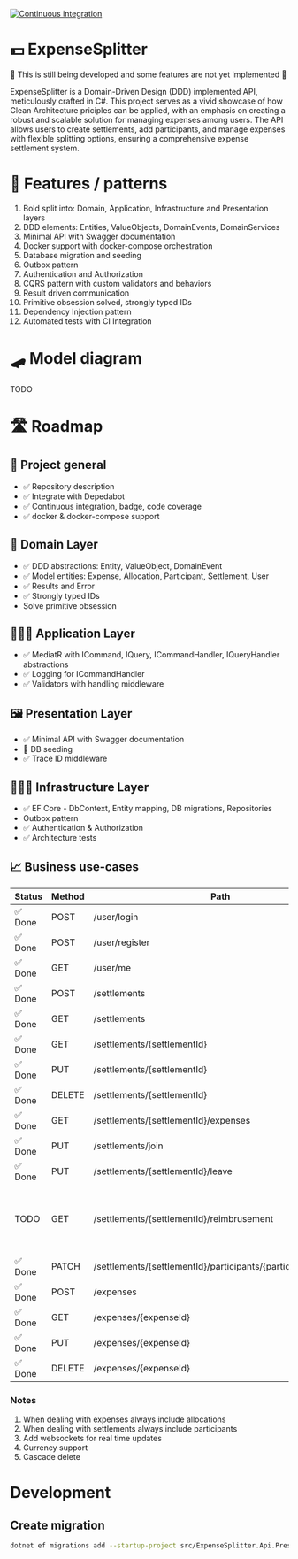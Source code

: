 ﻿[![Continuous integration](https://github.com/rutkowski-tomasz/ExpenseSplitter/actions/workflows/continuous-integration.yml/badge.svg)](https://github.com/rutkowski-tomasz/ExpenseSplitter/actions/workflows/continuous-integration.yml)

# 💵 ExpenseSplitter

🚧 This is still being developed and some features are not yet implemented 🚧

ExpenseSplitter is a Domain-Driven Design (DDD) implemented API, meticulously crafted in C#. This project serves as a vivid showcase of how Clean Architecture priciples can be applied, with an emphasis on creating a robust and scalable solution for managing expenses among users. The API allows users to create settlements, add participants, and manage expenses with flexible splitting options, ensuring a comprehensive expense settlement system.

# 🦩 Features / patterns

1. Bold split into: Domain, Application, Infrastructure and Presentation layers
2. DDD elements: Entities, ValueObjects, DomainEvents, DomainServices
3. Minimal API with Swagger documentation
4. Docker support with docker-compose orchestration
5. Database migration and seeding
6. Outbox pattern
7. Authentication and Authorization
8. CQRS pattern with custom validators and behaviors
9. Result driven communication
10. Primitive obsession solved, strongly typed IDs
11. Dependency Injection pattern
12. Automated tests with CI Integration

# 🛹 Model diagram

TODO

# 🛣️ Roadmap

## 🎯 Project general

- ✅ Repository description
- ✅ Integrate with Depedabot
- ✅ Continuous integration, badge, code coverage
- ✅ docker & docker-compose support 

## 📃 Domain Layer

- ✅ DDD abstractions: Entity, ValueObject, DomainEvent
- ✅ Model entities: Expense, Allocation, Participant, Settlement, User
- ✅ Results and Error
- ✅ Strongly typed IDs
- Solve primitive obsession

## 🧑🏻‍💼 Application Layer

- ✅ MediatR with ICommand, IQuery, ICommandHandler, IQueryHandler abstractions
- ✅ Logging for ICommandHandler
- ✅ Validators with handling middleware

## 🖼️ Presentation Layer

- ✅ Minimal API with Swagger documentation
- 🔄 DB seeding
- ✅ Trace ID middleware

## 🧑🏻‍🔧 Infrastructure Layer

- ✅ EF Core - DbContext, Entity mapping, DB migrations, Repositories
- Outbox pattern
- ✅ Authentication & Authorization
- ✅ Architecture tests

## 📈 Business use-cases

| Status  | Method  | Path   | Notes  |
|---|---|---|---|
| ✅ Done | POST | /user/login | |
| ✅ Done | POST | /user/register | |
| ✅ Done | GET | /user/me | |
| ✅ Done | POST | /settlements | Generate invite code |
| ✅ Done | GET | /settlements | Paging |
| ✅ Done | GET | /settlements/{settlementId} | |
| ✅ Done | PUT | /settlements/{settlementId} | |
| ✅ Done | DELETE | /settlements/{settlementId} | |
| ✅ Done | GET | /settlements/{settlementId}/expenses | Paging |
| ✅ Done | PUT | /settlements/join | |
| ✅ Done | PUT | /settlements/{settlementId}/leave | |
| TODO | GET | /settlements/{settlementId}/reimbrusement | Balances (participant + amount) and reimbrusements (from, to, amount) |
| ✅ Done | PATCH | /settlements/{settlementId}/participants/{participantId}/claim | |
| ✅ Done | POST | /expenses | |
| ✅ Done | GET | /expenses/{expenseId} | |
| ✅ Done | PUT | /expenses/{expenseId} | |
| ✅ Done | DELETE | /expenses/{expenseId} | |

### Notes

1. When dealing with expenses always include allocations
2. When dealing with settlements always include participants
3. Add websockets for real time updates
4. Currency support
5. Cascade delete

# Development

## Create migration

```sh
dotnet ef migrations add --startup-project src/ExpenseSplitter.Api.Presentation --project src/ExpenseSplitter.Api.Infrastructure ...
```
